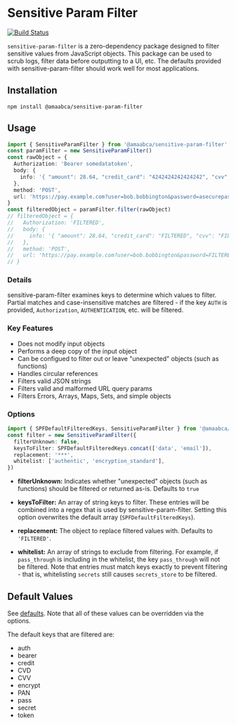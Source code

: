 # Sensitive Param Filter

[![Build Status](https://travis-ci.org/amaabca/sensitive-param-filter.svg?branch=master)](https://travis-ci.org/amaabca/sensitive-param-filter)

`sensitive-param-filter` is a zero-dependency package designed to filter sensitive values from JavaScript objects.
This package can be used to scrub logs, filter data before outputting to a UI, etc.
The defaults provided with sensitive-param-filter should work well for most applications.

## Installation

`npm install @amaabca/sensitive-param-filter`

## Usage

```typescript
import { SensitiveParamFilter } from '@amaabca/sensitive-param-filter'
const paramFilter = new SensitiveParamFilter()
const rawObject = {
  Authorization: 'Bearer somedatatoken',
  body: {
    info: '{ "amount": 28.64, "credit_card": "4242424242424242", "cvv": "123" }',
  },
  method: 'POST',
  url: 'https://pay.example.com?user=bob.bobbington&password=asecurepassword1234',
}
const filteredObject = paramFilter.filter(rawObject)
// filteredObject = {
//   Authorization: 'FILTERED',
//   body: {
//     info: '{ "amount": 28.64, "credit_card": "FILTERED", "cvv": "FILTERED" }'
//   },
//   method: 'POST',
//   url: 'https://pay.example.com?user=bob.bobbington&password=FILTERED'
// }
```

### Details

sensitive-param-filter examines keys to determine which values to filter.
Partial matches and case-insensitive matches are filtered - if the key `AUTH` is provided, `Authorization`, `AUTHENTICATION`, etc. will be filtered.

### Key Features

- Does not modify input objects
- Performs a deep copy of the input object
- Can be configued to filter out or leave "unexpected" objects (such as functions)
- Handles circular references
- Filters valid JSON strings
- Filters valid and malformed URL query params
- Filters Errors, Arrays, Maps, Sets, and simple objects

### Options

```typescript
import { SPFDefaultFilteredKeys, SensitiveParamFilter } from '@amaabca/sensitive-param-filter'
const filter = new SensitiveParamFilter({
  filterUnknown: false,
  keysToFilter: SPFDefaultFilteredKeys.concat(['data', 'email']),
  replacement: '***',
  whitelist: ['authentic', 'encryption_standard'],
})
```

- **filterUnknown:**
  Indicates whether "unexpected" objects (such as functions) should be filtered or returned as-is.
  Defaults to `true`

- **keysToFilter:**
  An array of string keys to filter.
  These entries will be combined into a regex that is used by sensitive-param-filter.
  Setting this option overwrites the default array (`SPFDefaultFilteredKeys`).

- **replacement:**
  The object to replace filtered values with.
  Defaults to `'FILTERED'`.

- **whitelist:**
  An array of strings to exclude from filtering.
  For example, if `pass_through` is including in the whitelist, the key `pass_through` will not be filtered.
  Note that entries must match keys exactly to prevent filtering - that is, whitelisting `secrets` still causes `secrets_store` to be filtered.

## Default Values

See [defaults](src/defaults.ts).
Note that all of these values can be overridden via the options.

The default keys that are filtered are:

- auth
- bearer
- credit
- CVD
- CVV
- encrypt
- PAN
- pass
- secret
- token
